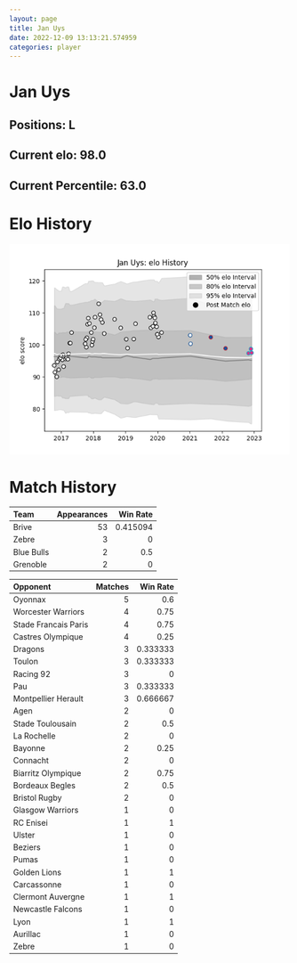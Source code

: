 ```yaml
---  
layout: page  
title: Jan Uys  
date: 2022-12-09 13:13:21.574959  
categories: player  
---
```

# Jan Uys

## Positions: L

## Current elo: 98.0

## Current Percentile: 63.0

# Elo History


![elo history](history_JanUys.png)
# Match History


| Team       |   Appearances |   Win Rate |
|:-----------|--------------:|-----------:|
| Brive      |            53 |   0.415094 |
| Zebre      |             3 |   0        |
| Blue Bulls |             2 |   0.5      |
| Grenoble   |             2 |   0        |

| Opponent             |   Matches |   Win Rate |
|:---------------------|----------:|-----------:|
| Oyonnax              |         5 |   0.6      |
| Worcester Warriors   |         4 |   0.75     |
| Stade Francais Paris |         4 |   0.75     |
| Castres Olympique    |         4 |   0.25     |
| Dragons              |         3 |   0.333333 |
| Toulon               |         3 |   0.333333 |
| Racing 92            |         3 |   0        |
| Pau                  |         3 |   0.333333 |
| Montpellier Herault  |         3 |   0.666667 |
| Agen                 |         2 |   0        |
| Stade Toulousain     |         2 |   0.5      |
| La Rochelle          |         2 |   0        |
| Bayonne              |         2 |   0.25     |
| Connacht             |         2 |   0        |
| Biarritz Olympique   |         2 |   0.75     |
| Bordeaux Begles      |         2 |   0.5      |
| Bristol Rugby        |         2 |   0        |
| Glasgow Warriors     |         1 |   0        |
| RC Enisei            |         1 |   1        |
| Ulster               |         1 |   0        |
| Beziers              |         1 |   0        |
| Pumas                |         1 |   0        |
| Golden Lions         |         1 |   1        |
| Carcassonne          |         1 |   0        |
| Clermont Auvergne    |         1 |   1        |
| Newcastle Falcons    |         1 |   0        |
| Lyon                 |         1 |   1        |
| Aurillac             |         1 |   0        |
| Zebre                |         1 |   0        |